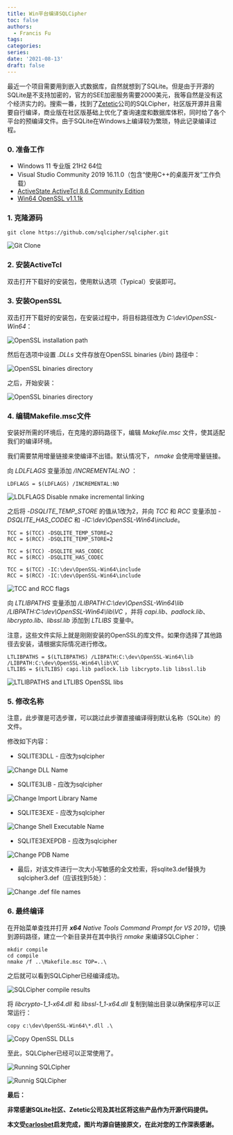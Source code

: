 ```yaml
---
title: Win平台编译SQLCipher
toc: false
authors:
  - Francis Fu
tags:
categories:
series:
date: '2021-08-13'
draft: false
---
```


最近一个项目需要用到嵌入式数据库，自然就想到了SQLite。但是由于开源的SQLite是不支持加密的，官方的SEE加密服务需要2000美元，我等自然是没有这个经济实力的。搜索一番，找到了[Zetetic](/images/Win平台编译SQLCipher/https://www.zetetic.net/)公司的SQLCipher，社区版开源并且需要自行编译，商业版在社区版基础上优化了查询速度和数据库体积，同时给了各个平台的预编译文件。由于SQLite在Windows上编译较为繁琐，特此记录编译过程。

<!--more-->

### 0. 准备工作

* Windows 11 专业版 21H2 64位
* Visual Studio Community 2019 16.11.0（包含“使用C++的桌面开发”工作负载）
* [ActiveState ActiveTcl 8.6 Community Edition](/images/Win平台编译SQLCipher/https://www.activestate.com/products/tcl/downloads/)
* [Win64 OpenSSL v1.1.1k](/images/Win平台编译SQLCipher/https://slproweb.com/products/Win32OpenSSL.html)

### 1. 克隆源码

```
git clone https://github.com/sqlcipher/sqlcipher.git
```

![Git Clone](/images/Win平台编译SQLCipher/GitClone.png)


### 2. 安装ActiveTcl

双击打开下载好的安装包，使用默认选项（Typical）安装即可。

### 3. 安装OpenSSL

双击打开下载好的安装包，在安装过程中，将目标路径改为 _C:\\dev\\OpenSSL-Win64_：

![OpenSSL installation path](/images/Win平台编译SQLCipher/OpenSSL_ChangeDir.png)

然后在选项中设置 _.DLLs_ 文件存放在OpenSSL binaries (_/bin_) 路径中：

![OpenSSL binaries directory](/images/Win平台编译SQLCipher/OpenSSL_BinariesDirectory.png)

之后，开始安装：

![OpenSSL binaries directory](/images/Win平台编译SQLCipher/OpenSSL_Ready2Install.png)

### 4. 编辑Makefile.msc文件

安装好所需的环境后，在克隆的源码路径下，编辑 _Makefile.msc_ 文件，使其适配我们的编译环境。

我们需要禁用增量链接来使编译不出错。默认情况下， _nmake_ 会使用增量链接。

向 _LDLFLAGS_ 变量添加 _/INCREMENTAL:NO_ ：

```
LDFLAGS = $(LDFLAGS) /INCREMENTAL:NO
```

![LDLFLAGS Disable nmake incremental linking](/images/Win平台编译SQLCipher/DisableIncrementalLinking.png)


之后将 _\-DSQLITE\_TEMP\_STORE_ 的值从1改为2，并向 _TCC_ 和 _RCC_ 变量添加 _\-DSQLITE\_HAS\_CODEC_ 和 _\-IC:\\dev\\OpenSSL\-Win64\\include_。

```
TCC = $(TCC) -DSQLITE_TEMP_STORE=2
RCC = $(RCC) -DSQLITE_TEMP_STORE=2

TCC = $(TCC) -DSQLITE_HAS_CODEC
RCC = $(RCC) -DSQLITE_HAS_CODEC

TCC = $(TCC) -IC:\dev\OpenSSL-Win64\include
RCC = $(RCC) -IC:\dev\OpenSSL-Win64\include
```

![TCC and RCC flags](/images/Win平台编译SQLCipher/TCC_RCC_Flags.png)

向 _LTLIBPATHS_ 变量添加 _/LIBPATH:C:\dev\OpenSSL-Win64\lib /LIBPATH:C:\dev\OpenSSL-Win64\lib\VC_ ，并将 _capi.lib_、_padlock.lib_、_libcrypto.lib_、_libssl.lib_ 添加到 _LTLIBS_ 变量中。

注意，这些文件实际上就是刚刚安装的OpenSSL的库文件。如果你选择了其他路径去安装，请根据实际情况进行修改。

```
LTLIBPATHS = $(LTLIBPATHS) /LIBPATH:C:\dev\OpenSSL-Win64\lib /LIBPATH:C:\dev\OpenSSL-Win64\lib\VC
LTLIBS = $(LTLIBS) capi.lib padlock.lib libcrypto.lib libssl.lib
```

![LTLIBPATHS and LTLIBS OpenSSL libs](/images/Win平台编译SQLCipher/OpenSSL_Libs.png)

### 5. 修改名称

注意，此步骤是可选步骤，可以跳过此步骤直接编译得到默认名称（SQLite）的文件。

修改如下内容：

* SQLITE3DLL - 应改为sqlcipher

![Change DLL Name](/images/Win平台编译SQLCipher/Change_DLL_Name.png)

* SQLITE3LIB - 应改为sqlcipher

![Change Import Library Name](/images/Win平台编译SQLCipher/Change_Lib_Name.png)

* SQLITE3EXE - 应改为sqlcipher

![Change Shell Executable Name](/images/Win平台编译SQLCipher/Change_EXE_Name.png)

* SQLITE3EXEPDB - 应改为sqlcipher

![Change PDB Name](/images/Win平台编译SQLCipher/Change_PDB_Name.png)

* 最后，对该文件进行一次大小写敏感的全文检索，将sqlite3.def替换为sqlcipher3.def（应该找到5处）：

![Change .def file names](/images/Win平台编译SQLCipher/Change_DEFs.png)

### 6. 最终编译

在开始菜单查找并打开 _**x64** Native Tools Command Prompt for VS 2019_，切换到源码路径，建立一个新目录并在其中执行 _nmake_ 来编译SQLCipher：

```
mkdir compile
cd compile
nmake /f ..\Makefile.msc TOP=..\
```

之后就可以看到SQLCipher已经编译成功。 

![SQLCipher compile results](/images/Win平台编译SQLCipher/SQLCipherCompiled.png)

将 _libcrypto-1\_1-x64.dll_ 和 _libssl-1\_1-x64.dll_ 复制到输出目录以确保程序可以正常运行：

```
copy c:\dev\OpenSSL-Win64\*.dll .\
```

![Copy OpenSSL DLLs](/images/Win平台编译SQLCipher/Copy_OpenSSL_DLLs.png)

至此，SQLCipher已经可以正常使用了。

![Running SQLCipher](/images/Win平台编译SQLCipher/SQLCipherRunning.png)

![Runnig SQLCipher](/images/Win平台编译SQLCipher/Export.png)


**最后：**

**非常感谢SQLite社区、Zetetic公司及其社区将这些产品作为开源代码提供。**

**本文受[carlosbet](/images/Win平台编译SQLCipher/https://github.com/carlosbet/sqlcipher/wiki/Compiling)启发完成，图片均源自链接原文，在此对您的工作深表感谢。**
